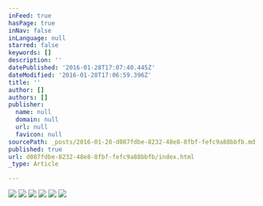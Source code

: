 ```yaml
---
inFeed: true
hasPage: true
inNav: false
inLanguage: null
starred: false
keywords: []
description: ''
datePublished: '2016-01-28T17:07:40.445Z'
dateModified: '2016-01-28T17:06:59.396Z'
title: ''
author: []
authors: []
publisher:
  name: null
  domain: null
  url: null
  favicon: null
sourcePath: _posts/2016-01-28-d087fdbe-8232-48e8-8fbf-fefc9a88bbfb.md
published: true
url: d087fdbe-8232-48e8-8fbf-fefc9a88bbfb/index.html
_type: Article

---
```

![](https://the-grid-user-content.s3-us-west-2.amazonaws.com/967716b5-dd92-402e-9ce3-c4d3ed3bec27.jpg)
![](https://the-grid-user-content.s3-us-west-2.amazonaws.com/446944d1-0c6d-46c1-8947-4a7976b66feb.jpg)
![](https://the-grid-user-content.s3-us-west-2.amazonaws.com/b04adb2f-8f10-412d-aa14-608734766b9b.jpg)
![](https://the-grid-user-content.s3-us-west-2.amazonaws.com/dffd4f2b-0fa4-49bf-b962-c8b22283760a.jpg)
![](https://the-grid-user-content.s3-us-west-2.amazonaws.com/bdc7a653-230a-4d6e-8632-ad268817feaf.jpg)
![](https://the-grid-user-content.s3-us-west-2.amazonaws.com/b4ac82d8-161f-4bae-b559-0031741a9cfc.jpg)